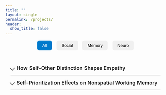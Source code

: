 ```yaml
---
title: ""
layout: single
permalink: /projects/
header:
  show_title: false
---
```


<div style="text-align:center; margin-bottom: 2rem;">
  <button class="filter-button active" onclick="filterSelection('all', this)">All</button>
  <button class="filter-button" onclick="filterSelection('social', this)">Social</button>
  <button class="filter-button" onclick="filterSelection('memory', this)">Memory</button>
  <button class="filter-button" onclick="filterSelection('neuro', this)">Neuro</button>
</div>

<div class="project-list">
  <details class="project-item social">
    <summary><span class="arrow"></span> How Self–Other Distinction Shapes Empathy</summary>
    <div class="project-content">
      <p>Empathy, the ability to understand and share others’ emotions, is essential for social interaction. While often associated with emotional resonance, effective empathy also requires a clear distinction between self and other. The right temporoparietal junction (rTPJ), a region implicated in this distinction, has been shown to modulate empathic responses. However, prior work tends to treat empathy as a unitary process, overlooking its complex structure...</p>
    </div>
  </details>

  <details class="project-item memory">
    <summary><span class="arrow"></span> Self-Prioritization Effects on Nonspatial Working Memory</summary>
    <div class="project-content">
      <p>Self-prioritization effect (SPE) refers to the tendency to process self-associated items more quickly and accurately...<br>
      The current study examined...<a href="/data/analyzeSPE8VCS1.html" target="_blank">(Experiment 1)</a> or <a href="/data/analyzeSPE8VCS2.html" target="_blank">(Experiment 2)</a> for the shapes...</p>
    </div>
  </details>

  <!-- More details here -->
</div>

<script>
function filterSelection(category, button) {
  const items = document.querySelectorAll('.project-item');
  items.forEach(item => {
    item.style.display = (category === 'all' || item.classList.contains(category)) ? 'block' : 'none';
  });
  document.querySelectorAll('.filter-button').forEach(btn => btn.classList.remove('active'));
  if (button) button.classList.add('active');
}
filterSelection('all');
</script>

<style>
.filter-button {
  padding: 0.5rem 1rem;
  margin: 0 0.3rem;
  background: #f0f0f0;
  border: none;
  border-radius: 6px;
  cursor: pointer;
  font-weight: 500;
  transition: background 0.2s, color 0.2s;
}
.filter-button:hover, .filter-button.active {
  background: #007acc;
  color: white;
}

.project-list {
  max-width: 860px;
  margin: 0 auto;
  padding: 0 1rem;
}

.project-item {
  border-bottom: 1px solid #ddd;
  padding: 0.8rem 0;
}

.project-item summary {
  font-size: 1rem;
  font-weight: 600;
  cursor: pointer;
  outline: none;
  list-style: none;
  display: flex;
  align-items: center;
  gap: 0.5rem;
}

.project-item summary::marker {
  content: "";
}

.arrow {
  display: inline-block;
  width: 0.6em;
  height: 0.6em;
  border-right: 2px solid #555;
  border-bottom: 2px solid #555;
  transform: rotate(45deg);
  transition: transform 0.3s ease;
}

.project-item[open] .arrow {
  transform: rotate(135deg);
}

.project-content {
  background: #f9f9f9;
  border-radius: 8px;
  padding: 1rem;
  margin-top: 0.5rem;
  border: 1px solid #eee;
}

.project-content p {
  margin: 0;
  font-size: 0.95rem;
  color: #444;
  line-height: 1.5;
}

@media screen and (max-width: 768px) {
  .project-item summary {
    font-size: 0.95rem;
  }
  .project-content p {
    font-size: 0.9rem;
  }
}
</style>
